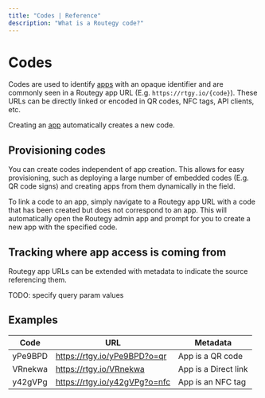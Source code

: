 ```yaml
---
title: "Codes | Reference"
description: "What is a Routegy code?"
---
```


# Codes

Codes are used to identify [apps](/reference/apps) with an opaque identifier and are commonly seen in a Routegy app URL (E.g. `https://rtgy.io/{code}`). These URLs can be directly linked or encoded in QR codes, NFC tags, API clients, etc.

Creating an [app](/reference/apps/) automatically creates a new code.

## Provisioning codes

You can create codes independent of app creation. This allows for easy provisioning, such as deploying a large number of embedded codes (E.g. QR code signs) and creating apps from them dynamically in the field.

To link a code to an app, simply navigate to a Routegy app URL with a code that has been created but does not correspond to an app. This will automatically open the Routegy admin app and prompt for you to create a new app with the specified code.

## Tracking where app access is coming from

Routegy app URLs can be extended with metadata to indicate the source referencing them.

TODO: specify query param values

## Examples

| Code | URL | Metadata |
| ---- | --- | -------- |
| yPe9BPD | https://rtgy.io/yPe9BPD?o=qr | App is a QR code
| VRnekwa | https://rtgy.io/VRnekwa | App is a Direct link
| y42gVPg | https://rtgy.io/y42gVPg?o=nfc | App is an NFC tag
